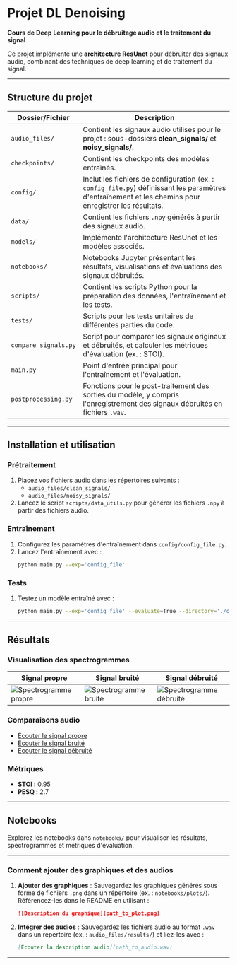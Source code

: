 # Projet DL Denoising

**Cours de Deep Learning pour le débruitage audio et le traitement du signal**

Ce projet implémente une **architecture ResUnet** pour débruiter des signaux audio, combinant des techniques de deep learning et de traitement du signal.

---

## Structure du projet

| **Dossier/Fichier**         | **Description**                                                                                                                                                                   |
|-----------------------------|-----------------------------------------------------------------------------------------------------------------------------------------------------------------------------------|
| `audio_files/`             | Contient les signaux audio utilisés pour le projet : sous-dossiers **clean_signals/** et **noisy_signals/**.                                                                    |
| `checkpoints/`             | Contient les checkpoints des modèles entraînés.                                                                                                                                 |
| `config/`                  | Inclut les fichiers de configuration (ex. : `config_file.py`) définissant les paramètres d'entraînement et les chemins pour enregistrer les résultats.       |
| `data/`                    | Contient les fichiers `.npy` générés à partir des signaux audio.                                                                                              |
| `models/`                  | Implémente l'architecture ResUnet et les modèles associés.                                                                                                           |
| `notebooks/`               | Notebooks Jupyter présentant les résultats, visualisations et évaluations des signaux débruités.                                                             |
| `scripts/`                 | Contient les scripts Python pour la préparation des données, l'entraînement et les tests.                                                                               |
| `tests/`                   | Scripts pour les tests unitaires de différentes parties du code.                                                                                                               |
| `compare_signals.py`       | Script pour comparer les signaux originaux et débruités, et calculer les métriques d'évaluation (ex. : STOI).                                                       |
| `main.py`                  | Point d'entrée principal pour l'entraînement et l'évaluation.                                                                                                          |
| `postprocessing.py`        | Fonctions pour le post-traitement des sorties du modèle, y compris l'enregistrement des signaux débruités en fichiers `.wav`.                                          |

---

## Installation et utilisation

### Prétraitement
1. Placez vos fichiers audio dans les répertoires suivants :
   - `audio_files/clean_signals/`
   - `audio_files/noisy_signals/`
2. Lancez le script `scripts/data_utils.py` pour générer les fichiers `.npy` à partir des fichiers audio.

### Entraînement
1. Configurez les paramètres d'entraînement dans `config/config_file.py`.
2. Lancez l'entraînement avec :
   ```bash
   python main.py --exp='config_file'
   ```

### Tests
1. Testez un modèle entraîné avec :
   ```bash
   python main.py --exp='config_file' --evaluate=True --directory='./checkpoints/resnet_model.pt'
   ```

---

## Résultats

### Visualisation des spectrogrammes

| **Signal propre**           | **Signal bruité**          | **Signal débruité**          |
|-----------------------------|----------------------------|--------------------------------|
| ![Spectrogramme propre](path_to_clean_signal_plot.png) | ![Spectrogramme bruité](path_to_noisy_signal_plot.png) | ![Spectrogramme débruité](path_to_denoised_signal_plot.png) |

### Comparaisons audio
- [Écouter le signal propre](path_to_clean_signal.wav)
- [Écouter le signal bruité](path_to_noisy_signal.wav)
- [Écouter le signal débruité](path_to_denoised_signal.wav)

### Métriques
- **STOI :** 0.95
- **PESQ :** 2.7

---

## Notebooks
Explorez les notebooks dans `notebooks/` pour visualiser les résultats, spectrogrammes et métriques d'évaluation.

---

### Comment ajouter des graphiques et des audios
1. **Ajouter des graphiques** : Sauvegardez les graphiques générés sous forme de fichiers `.png` dans un répertoire (ex. : `notebooks/plots/`). Référencez-les dans le README en utilisant :
   ```markdown
   ![Description du graphique](path_to_plot.png)
   ```
2. **Intégrer des audios** : Sauvegardez les fichiers audio au format `.wav` dans un répertoire (ex. : `audio_files/results/`) et liez-les avec :
   ```markdown
   [Écouter la description audio](path_to_audio.wav)
   ```

---
